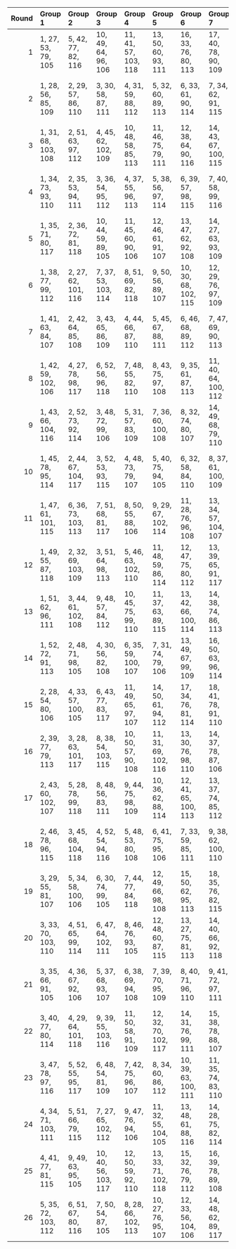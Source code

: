 |   Round | Group 1             | Group 2             | Group 3              | Group 4              | Group 5              | Group 6              | Group 7              | Group 8              | Group 9              | Group 10             | Group 11             | Group 12             | Group 13            | Group 14            | Group 15       | Group 16       | Group 17        | Group 18        | Group 19       | Group 20        | Group 21        | Group 22        | Group 23        | Group 24        | Group 25        | Group 26        |
|--------:|:--------------------|:--------------------|:---------------------|:---------------------|:---------------------|:---------------------|:---------------------|:---------------------|:---------------------|:---------------------|:---------------------|:---------------------|:--------------------|:--------------------|:---------------|:---------------|:----------------|:----------------|:---------------|:----------------|:----------------|:----------------|:----------------|:----------------|:----------------|:----------------|
|       1 | 1, 27, 53, 79, 105  | 5, 42, 77, 82, 116  | 10, 49, 64, 96, 106  | 11, 41, 57, 103, 118 | 13, 50, 60, 93, 111  | 16, 33, 76, 80, 113  | 17, 40, 78, 90, 109  | 18, 39, 62, 104, 112 | 19, 52, 69, 88, 110  | 22, 44, 71, 99, 107  | 23, 29, 61, 92, 117  | 24, 43, 55, 94, 114  | 25, 36, 70, 85, 115 | 26, 46, 65, 87, 108 | 2, 30, 59, 83  | 3, 32, 56, 100 | 4, 28, 74, 97   | 6, 31, 66, 101  | 7, 38, 63, 98  | 8, 47, 67, 84   | 9, 45, 54, 91   | 12, 51, 73, 86  | 14, 34, 72, 102 | 15, 37, 58, 81  | 20, 48, 68, 95  | 21, 35, 75, 89  |
|       2 | 1, 28, 56, 85, 109  | 2, 29, 57, 86, 110  | 3, 30, 58, 87, 111   | 4, 31, 59, 88, 112   | 5, 32, 60, 89, 113   | 6, 33, 61, 90, 114   | 7, 34, 62, 91, 115   | 8, 35, 63, 92, 116   | 9, 36, 64, 93, 117   | 10, 37, 65, 94, 118  | 18, 45, 73, 81, 105  | 19, 46, 53, 82, 106  | 20, 47, 54, 83, 107 | 21, 27, 55, 84, 108 | 11, 38, 66, 95 | 12, 39, 67, 96 | 13, 40, 68, 97  | 14, 41, 69, 98  | 15, 42, 70, 99 | 16, 43, 71, 79  | 17, 44, 72, 80  | 22, 48, 74, 100 | 23, 49, 75, 101 | 24, 50, 76, 102 | 25, 51, 77, 103 | 26, 52, 78, 104 |
|       3 | 1, 31, 68, 103, 108 | 2, 51, 63, 97, 112  | 4, 45, 62, 102, 109  | 10, 48, 58, 85, 113  | 11, 46, 75, 79, 111  | 12, 38, 64, 90, 116  | 14, 43, 67, 100, 115 | 15, 39, 74, 87, 114  | 16, 32, 77, 93, 106  | 17, 42, 56, 101, 110 | 21, 49, 54, 86, 117  | 22, 34, 61, 89, 118  | 23, 40, 72, 82, 107 | 25, 47, 60, 96, 105 | 3, 50, 71, 83  | 5, 27, 69, 92  | 6, 44, 76, 91   | 7, 30, 78, 80   | 8, 29, 73, 104 | 9, 52, 59, 99   | 13, 41, 70, 94  | 18, 28, 53, 88  | 19, 37, 57, 95  | 20, 35, 65, 81  | 24, 33, 66, 84  | 26, 36, 55, 98  |
|       4 | 1, 34, 73, 93, 110  | 2, 35, 53, 94, 111  | 3, 36, 54, 95, 112   | 4, 37, 55, 96, 113   | 5, 38, 56, 97, 114   | 6, 39, 57, 98, 115   | 7, 40, 58, 99, 116   | 8, 41, 59, 79, 117   | 9, 42, 60, 80, 118   | 17, 29, 68, 88, 105  | 18, 30, 69, 89, 106  | 19, 31, 70, 90, 107  | 20, 32, 71, 91, 108 | 21, 33, 72, 92, 109 | 10, 43, 61, 81 | 11, 44, 62, 82 | 12, 45, 63, 83  | 13, 46, 64, 84  | 14, 47, 65, 85 | 15, 27, 66, 86  | 16, 28, 67, 87  | 22, 50, 78, 101 | 23, 51, 74, 102 | 24, 52, 75, 103 | 25, 48, 76, 104 | 26, 49, 77, 100 |
|       5 | 1, 35, 71, 80, 117  | 2, 36, 72, 81, 118  | 10, 44, 59, 89, 105  | 11, 45, 60, 90, 106  | 12, 46, 61, 91, 107  | 13, 47, 62, 92, 108  | 14, 27, 63, 93, 109  | 15, 28, 64, 94, 110  | 16, 29, 65, 95, 111  | 17, 30, 66, 96, 112  | 18, 31, 67, 97, 113  | 19, 32, 68, 98, 114  | 20, 33, 69, 99, 115 | 21, 34, 70, 79, 116 | 3, 37, 73, 82  | 4, 38, 53, 83  | 5, 39, 54, 84   | 6, 40, 55, 85   | 7, 41, 56, 86  | 8, 42, 57, 87   | 9, 43, 58, 88   | 22, 51, 75, 104 | 23, 52, 76, 100 | 24, 48, 77, 101 | 25, 49, 78, 102 | 26, 50, 74, 103 |
|       6 | 1, 38, 77, 99, 112  | 2, 27, 62, 101, 116 | 7, 37, 53, 103, 114  | 8, 51, 69, 82, 118   | 9, 50, 56, 89, 107   | 10, 30, 68, 102, 115 | 12, 29, 76, 97, 109  | 13, 36, 78, 86, 105  | 14, 35, 58, 104, 108 | 15, 52, 65, 84, 106  | 17, 31, 75, 85, 117  | 23, 46, 57, 88, 113  | 24, 39, 72, 90, 110 | 25, 32, 66, 81, 111 | 3, 34, 59, 94  | 4, 43, 63, 80  | 5, 41, 71, 87   | 6, 49, 60, 92   | 11, 33, 54, 98 | 16, 48, 64, 91  | 18, 44, 70, 96  | 19, 47, 55, 79  | 20, 28, 73, 100 | 21, 45, 74, 93  | 22, 40, 67, 95  | 26, 42, 61, 83  |
|       7 | 1, 41, 63, 84, 107  | 2, 42, 64, 85, 108  | 3, 43, 65, 86, 109   | 4, 44, 66, 87, 110   | 5, 45, 67, 88, 111   | 6, 46, 68, 89, 112   | 7, 47, 69, 90, 113   | 8, 27, 70, 91, 114   | 9, 28, 71, 92, 115   | 10, 29, 72, 93, 116  | 11, 30, 73, 94, 117  | 12, 31, 53, 95, 118  | 20, 39, 61, 82, 105 | 21, 40, 62, 83, 106 | 13, 32, 54, 96 | 14, 33, 55, 97 | 15, 34, 56, 98  | 16, 35, 57, 99  | 17, 36, 58, 79 | 18, 37, 59, 80  | 19, 38, 60, 81  | 22, 52, 77, 102 | 23, 48, 78, 103 | 24, 49, 74, 104 | 25, 50, 75, 100 | 26, 51, 76, 101 |
|       8 | 1, 42, 59, 102, 106 | 4, 27, 78, 98, 117  | 6, 52, 56, 96, 118   | 7, 48, 55, 82, 110   | 8, 43, 75, 97, 108   | 9, 35, 61, 87, 113   | 11, 40, 64, 100, 112 | 12, 36, 74, 84, 111  | 14, 39, 53, 101, 107 | 18, 49, 72, 83, 114  | 19, 28, 65, 103, 105 | 20, 51, 60, 94, 109  | 22, 31, 58, 86, 115 | 26, 33, 73, 95, 116 | 2, 45, 66, 89  | 3, 41, 76, 88  | 5, 47, 70, 104  | 10, 38, 67, 91  | 13, 29, 77, 90 | 15, 46, 71, 85  | 16, 34, 54, 92  | 17, 32, 62, 99  | 21, 50, 68, 80  | 23, 37, 69, 79  | 24, 30, 63, 81  | 25, 44, 57, 93  |
|       9 | 1, 43, 66, 104, 116 | 2, 52, 73, 92, 114  | 3, 48, 72, 99, 106   | 5, 31, 57, 83, 109   | 7, 36, 60, 100, 108  | 8, 32, 74, 80, 107   | 14, 49, 68, 79, 110  | 16, 51, 56, 90, 105  | 17, 50, 64, 97, 115  | 20, 37, 76, 84, 117  | 21, 44, 78, 94, 113  | 22, 27, 54, 82, 111  | 24, 47, 59, 98, 118 | 26, 29, 69, 91, 112 | 4, 39, 75, 93  | 6, 34, 63, 87  | 9, 46, 77, 86   | 10, 35, 70, 101 | 11, 42, 67, 81 | 12, 30, 71, 88  | 13, 28, 58, 95  | 15, 45, 61, 103 | 18, 38, 55, 102 | 19, 41, 62, 85  | 23, 33, 65, 96  | 25, 40, 53, 89  |
|      10 | 1, 45, 78, 95, 114  | 2, 44, 67, 104, 117 | 3, 52, 53, 93, 115   | 4, 48, 73, 79, 107   | 5, 40, 75, 94, 105   | 6, 32, 58, 84, 110   | 8, 37, 61, 100, 109  | 9, 33, 74, 81, 108   | 15, 49, 69, 80, 111  | 17, 51, 57, 91, 106  | 18, 50, 65, 98, 116  | 21, 38, 76, 85, 118  | 22, 28, 55, 83, 112 | 26, 30, 70, 92, 113 | 7, 35, 64, 88  | 10, 47, 77, 87 | 11, 36, 71, 101 | 12, 43, 68, 82  | 13, 31, 72, 89 | 14, 29, 59, 96  | 16, 46, 62, 103 | 19, 39, 56, 102 | 20, 42, 63, 86  | 23, 34, 66, 97  | 24, 27, 60, 99  | 25, 41, 54, 90  |
|      11 | 1, 47, 61, 101, 115 | 6, 36, 73, 103, 113 | 7, 51, 68, 81, 117   | 8, 50, 55, 88, 106   | 9, 29, 67, 102, 114  | 11, 28, 76, 96, 108  | 13, 34, 57, 104, 107 | 14, 52, 64, 83, 105  | 15, 48, 63, 90, 118  | 16, 30, 75, 84, 116  | 21, 37, 77, 98, 111  | 23, 45, 56, 87, 112  | 24, 38, 71, 89, 109 | 25, 31, 65, 80, 110 | 2, 33, 58, 93  | 3, 42, 62, 79  | 4, 40, 70, 86   | 5, 49, 59, 91   | 10, 32, 53, 97 | 12, 35, 78, 85  | 17, 43, 69, 95  | 18, 46, 54, 99  | 19, 27, 72, 100 | 20, 44, 74, 92  | 22, 39, 66, 94  | 26, 41, 60, 82  |
|      12 | 1, 49, 55, 87, 118  | 2, 32, 69, 103, 109 | 3, 51, 64, 98, 113   | 5, 46, 63, 102, 110  | 11, 48, 59, 86, 114  | 12, 47, 75, 80, 112  | 13, 39, 65, 91, 117  | 15, 44, 68, 100, 116 | 16, 40, 74, 88, 115  | 17, 33, 77, 94, 107  | 18, 43, 57, 101, 111 | 23, 41, 73, 83, 108  | 24, 34, 67, 85, 105 | 25, 27, 61, 97, 106 | 4, 50, 72, 84  | 6, 28, 70, 93  | 7, 45, 76, 92   | 8, 31, 78, 81   | 9, 30, 53, 104 | 10, 52, 60, 79  | 14, 42, 71, 95  | 19, 29, 54, 89  | 20, 38, 58, 96  | 21, 36, 66, 82  | 22, 35, 62, 90  | 26, 37, 56, 99  |
|      13 | 1, 51, 62, 96, 111  | 3, 44, 61, 102, 108 | 9, 48, 57, 84, 112   | 10, 45, 75, 99, 110  | 11, 37, 63, 89, 115  | 13, 42, 66, 100, 114 | 14, 38, 74, 86, 113  | 15, 31, 77, 92, 105  | 16, 41, 55, 101, 109 | 20, 49, 53, 85, 116  | 21, 30, 67, 103, 107 | 22, 33, 60, 88, 117  | 23, 39, 71, 81, 106 | 26, 35, 54, 97, 118 | 2, 50, 70, 82  | 4, 47, 68, 91  | 5, 43, 76, 90   | 6, 29, 78, 79   | 7, 28, 72, 104 | 8, 52, 58, 98   | 12, 40, 69, 93  | 17, 27, 73, 87  | 18, 36, 56, 94  | 19, 34, 64, 80  | 24, 32, 65, 83  | 25, 46, 59, 95  |
|      14 | 1, 52, 72, 91, 113  | 2, 48, 71, 98, 105  | 4, 30, 56, 82, 108   | 6, 35, 59, 100, 107  | 7, 31, 74, 79, 106   | 13, 49, 67, 99, 109  | 16, 50, 63, 96, 114  | 19, 36, 76, 83, 116  | 20, 43, 78, 93, 112  | 21, 42, 65, 104, 115 | 22, 47, 53, 81, 110  | 24, 46, 58, 97, 117  | 25, 39, 73, 88, 118 | 26, 28, 68, 90, 111 | 3, 38, 75, 92  | 5, 33, 62, 86  | 8, 45, 77, 85   | 9, 34, 69, 101  | 10, 41, 66, 80 | 11, 29, 70, 87  | 12, 27, 57, 94  | 14, 44, 60, 103 | 15, 51, 55, 89  | 17, 37, 54, 102 | 18, 40, 61, 84  | 23, 32, 64, 95  |
|      15 | 2, 28, 54, 80, 106  | 4, 33, 57, 100, 105 | 6, 43, 77, 83, 117   | 11, 49, 65, 97, 107  | 14, 50, 61, 94, 112  | 17, 34, 76, 81, 114  | 18, 41, 78, 91, 110  | 19, 40, 63, 104, 113 | 20, 52, 70, 89, 111  | 22, 45, 72, 79, 108  | 23, 30, 62, 93, 118  | 24, 44, 56, 95, 115  | 25, 37, 71, 86, 116 | 26, 47, 66, 88, 109 | 1, 36, 75, 90  | 3, 31, 60, 84  | 5, 29, 74, 98   | 7, 32, 67, 101  | 8, 39, 64, 99  | 9, 27, 68, 85   | 10, 46, 55, 92  | 12, 42, 58, 103 | 13, 51, 53, 87  | 15, 35, 73, 102 | 16, 38, 59, 82  | 21, 48, 69, 96  |
|      16 | 2, 39, 77, 79, 113  | 3, 28, 63, 101, 117 | 8, 38, 54, 103, 115  | 10, 50, 57, 90, 108  | 11, 31, 69, 102, 116 | 13, 30, 76, 98, 110  | 14, 37, 78, 87, 106  | 15, 36, 59, 104, 109 | 16, 52, 66, 85, 107  | 18, 32, 75, 86, 118  | 23, 47, 58, 89, 114  | 24, 40, 73, 91, 111  | 25, 33, 67, 82, 112 | 26, 43, 62, 84, 105 | 1, 46, 74, 94  | 4, 35, 60, 95  | 5, 44, 64, 81   | 6, 42, 72, 88   | 7, 49, 61, 93  | 9, 51, 70, 83   | 12, 34, 55, 99  | 17, 48, 65, 92  | 19, 45, 71, 97  | 20, 27, 56, 80  | 21, 29, 53, 100 | 22, 41, 68, 96  |
|      17 | 2, 43, 60, 102, 107 | 5, 28, 78, 99, 118  | 8, 48, 56, 83, 111   | 9, 44, 75, 98, 109   | 10, 36, 62, 88, 114  | 12, 41, 65, 100, 113 | 13, 37, 74, 85, 112  | 15, 40, 54, 101, 108 | 19, 49, 73, 84, 115  | 20, 29, 66, 103, 106 | 21, 51, 61, 95, 110  | 22, 32, 59, 87, 116  | 23, 38, 70, 80, 105 | 26, 34, 53, 96, 117 | 1, 50, 69, 81  | 3, 46, 67, 90  | 4, 42, 76, 89   | 6, 27, 71, 104  | 7, 52, 57, 97  | 11, 39, 68, 92  | 14, 30, 77, 91  | 16, 47, 72, 86  | 17, 35, 55, 93  | 18, 33, 63, 79  | 24, 31, 64, 82  | 25, 45, 58, 94  |
|      18 | 2, 46, 78, 96, 115  | 3, 45, 68, 104, 118 | 4, 52, 54, 94, 116   | 5, 48, 53, 80, 108   | 6, 41, 75, 95, 106   | 7, 33, 59, 85, 111   | 9, 38, 62, 100, 110  | 10, 34, 74, 82, 109  | 12, 37, 72, 101, 105 | 16, 49, 70, 81, 112  | 18, 51, 58, 92, 107  | 19, 50, 66, 99, 117  | 22, 29, 56, 84, 113 | 26, 31, 71, 93, 114 | 1, 39, 76, 86  | 8, 36, 65, 89  | 11, 27, 77, 88  | 13, 44, 69, 83  | 14, 32, 73, 90 | 15, 30, 60, 97  | 17, 47, 63, 103 | 20, 40, 57, 102 | 21, 43, 64, 87  | 23, 35, 67, 98  | 24, 28, 61, 79  | 25, 42, 55, 91  |
|      19 | 3, 29, 55, 81, 107  | 5, 34, 58, 100, 106 | 6, 30, 74, 99, 105   | 7, 44, 77, 84, 118   | 12, 49, 66, 98, 108  | 15, 50, 62, 95, 113  | 18, 35, 76, 82, 115  | 19, 42, 78, 92, 111  | 20, 41, 64, 104, 114 | 21, 52, 71, 90, 112  | 22, 46, 73, 80, 109  | 24, 45, 57, 96, 116  | 25, 38, 72, 87, 117 | 26, 27, 67, 89, 110 | 1, 48, 70, 97  | 2, 37, 75, 91  | 4, 32, 61, 85   | 8, 33, 68, 101  | 9, 40, 65, 79  | 10, 28, 69, 86  | 11, 47, 56, 93  | 13, 43, 59, 103 | 14, 51, 54, 88  | 16, 36, 53, 102 | 17, 39, 60, 83  | 23, 31, 63, 94  |
|      20 | 3, 33, 70, 103, 110 | 4, 51, 65, 99, 114  | 6, 47, 64, 102, 111  | 8, 46, 76, 93, 105   | 12, 48, 60, 87, 115  | 13, 27, 75, 81, 113  | 14, 40, 66, 92, 118  | 16, 45, 69, 100, 117 | 17, 41, 74, 89, 116  | 18, 34, 77, 95, 108  | 19, 44, 58, 101, 112 | 23, 42, 53, 84, 109  | 24, 35, 68, 86, 106 | 25, 28, 62, 98, 107 | 1, 37, 67, 83  | 2, 49, 56, 88  | 5, 50, 73, 85   | 7, 29, 71, 94   | 9, 32, 78, 82  | 10, 31, 54, 104 | 11, 52, 61, 80  | 15, 43, 72, 96  | 20, 30, 55, 90  | 21, 39, 59, 97  | 22, 36, 63, 91  | 26, 38, 57, 79  |
|      21 | 3, 35, 66, 91, 105  | 4, 36, 67, 92, 106  | 5, 37, 68, 93, 107   | 6, 38, 69, 94, 108   | 7, 39, 70, 95, 109   | 8, 40, 71, 96, 110   | 9, 41, 72, 97, 111   | 10, 42, 73, 98, 112  | 11, 43, 53, 99, 113  | 12, 44, 54, 79, 114  | 13, 45, 55, 80, 115  | 14, 46, 56, 81, 116  | 15, 47, 57, 82, 117 | 16, 27, 58, 83, 118 | 1, 33, 64, 89  | 2, 34, 65, 90  | 17, 28, 59, 84  | 18, 29, 60, 85  | 19, 30, 61, 86 | 20, 31, 62, 87  | 21, 32, 63, 88  | 22, 49, 76, 103 | 23, 50, 77, 104 | 24, 51, 78, 100 | 25, 52, 74, 101 | 26, 48, 75, 102 |
|      22 | 3, 40, 77, 80, 114  | 4, 29, 64, 101, 118 | 9, 39, 55, 103, 116  | 11, 50, 58, 91, 109  | 12, 32, 70, 102, 117 | 14, 31, 76, 99, 111  | 15, 38, 78, 88, 107  | 16, 37, 60, 104, 110 | 17, 52, 67, 86, 108  | 22, 42, 69, 97, 105  | 23, 27, 59, 90, 115  | 24, 41, 53, 92, 112  | 25, 34, 68, 83, 113 | 26, 44, 63, 85, 106 | 1, 30, 54, 100 | 2, 47, 74, 95  | 5, 36, 61, 96   | 6, 45, 65, 82   | 7, 43, 73, 89  | 8, 49, 62, 94   | 10, 51, 71, 84  | 13, 35, 56, 79  | 18, 48, 66, 93  | 19, 33, 75, 87  | 20, 46, 72, 98  | 21, 28, 57, 81  |
|      23 | 3, 47, 78, 97, 116  | 5, 52, 55, 95, 117  | 6, 48, 54, 81, 109   | 7, 42, 75, 96, 107   | 8, 34, 60, 86, 112   | 10, 39, 63, 100, 111 | 11, 35, 74, 83, 110  | 13, 38, 73, 101, 106 | 17, 49, 71, 82, 113  | 19, 51, 59, 93, 108  | 20, 50, 67, 79, 118  | 21, 41, 58, 102, 105 | 22, 30, 57, 85, 114 | 26, 32, 72, 94, 115 | 1, 44, 65, 88  | 2, 40, 76, 87  | 4, 46, 69, 104  | 9, 37, 66, 90   | 12, 28, 77, 89 | 14, 45, 70, 84  | 15, 33, 53, 91  | 16, 31, 61, 98  | 18, 27, 64, 103 | 23, 36, 68, 99  | 24, 29, 62, 80  | 25, 43, 56, 92  |
|      24 | 4, 34, 71, 103, 111 | 5, 51, 66, 79, 115  | 7, 27, 65, 102, 112  | 9, 47, 76, 94, 106   | 11, 32, 55, 104, 105 | 13, 48, 61, 88, 116  | 14, 28, 75, 82, 114  | 17, 46, 70, 100, 118 | 18, 42, 74, 90, 117  | 19, 35, 77, 96, 109  | 20, 45, 59, 101, 113 | 23, 43, 54, 85, 110  | 24, 36, 69, 87, 107 | 25, 29, 63, 99, 108 | 1, 40, 60, 98  | 2, 38, 68, 84  | 3, 49, 57, 89   | 6, 50, 53, 86   | 8, 30, 72, 95  | 10, 33, 78, 83  | 12, 52, 62, 81  | 15, 41, 67, 93  | 16, 44, 73, 97  | 21, 31, 56, 91  | 22, 37, 64, 92  | 26, 39, 58, 80  |
|      25 | 4, 41, 77, 81, 115  | 9, 49, 63, 95, 105  | 10, 40, 56, 103, 117 | 12, 50, 59, 92, 110  | 13, 33, 71, 102, 118 | 15, 32, 76, 79, 112  | 16, 39, 78, 89, 108  | 17, 38, 61, 104, 111 | 18, 52, 68, 87, 109  | 22, 43, 70, 98, 106  | 23, 28, 60, 91, 116  | 24, 42, 54, 93, 113  | 25, 35, 69, 84, 114 | 26, 45, 64, 86, 107 | 1, 29, 58, 82  | 2, 31, 55, 100 | 3, 27, 74, 96   | 5, 30, 65, 101  | 6, 37, 62, 97  | 7, 46, 66, 83   | 8, 44, 53, 90   | 11, 51, 72, 85  | 14, 36, 57, 80  | 19, 48, 67, 94  | 20, 34, 75, 88  | 21, 47, 73, 99  |
|      26 | 5, 35, 72, 103, 112 | 6, 51, 67, 80, 116  | 7, 50, 54, 87, 105   | 8, 28, 66, 102, 113  | 10, 27, 76, 95, 107  | 12, 33, 56, 104, 106 | 14, 48, 62, 89, 117  | 15, 29, 75, 83, 115  | 19, 43, 74, 91, 118  | 20, 36, 77, 97, 110  | 21, 46, 60, 101, 114 | 23, 44, 55, 86, 111  | 24, 37, 70, 88, 108 | 25, 30, 64, 79, 109 | 1, 32, 57, 92  | 2, 41, 61, 99  | 3, 39, 69, 85   | 4, 49, 58, 90   | 9, 31, 73, 96  | 11, 34, 78, 84  | 13, 52, 63, 82  | 16, 42, 68, 94  | 17, 45, 53, 98  | 18, 47, 71, 100 | 22, 38, 65, 93  | 26, 40, 59, 81  |